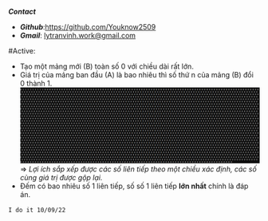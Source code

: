 ___**Contact**___
- ___Github___:<https://github.com/Youknow2509>
- ___Gmail___: <lytranvinh.work@gmail.com>

#Active: 
- Tạo một mảng mới (B) toàn  số 0 với chiều dài rất lớn.
- Giá trị của mảng ban đầu (A) là bao nhiêu thì số thứ n của mảng (B) đổi 0 thành 1.
  ![Hỉnh ảnh](ex.PNG)
=> *Lợi ích sắp xếp được các số liên tiếp theo một chiều xác định, các số cùng giá trị được gộp lại.*
- Đếm có bao nhiêu số 1 liên tiếp, số số 1 liên tiếp **lớn nhất** chính là đáp án.

````
I do it 10/09/22
````